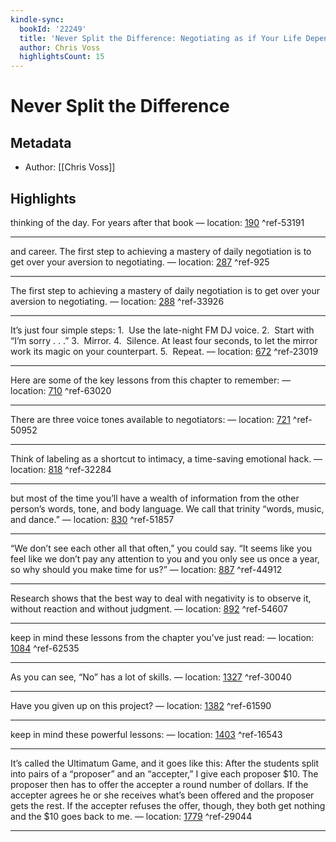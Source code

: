 ```yaml
---
kindle-sync:
  bookId: '22249'
  title: 'Never Split the Difference: Negotiating as if Your Life Depended on It'
  author: Chris Voss
  highlightsCount: 15
---
```

# Never Split the Difference
## Metadata
* Author: [[Chris Voss]]

## Highlights
thinking of the day. For years after that book — location: [190]() ^ref-53191

---
and career. The first step to achieving a mastery of daily negotiation is to get over your aversion to negotiating. — location: [287]() ^ref-925

---
The first step to achieving a mastery of daily negotiation is to get over your aversion to negotiating. — location: [288]() ^ref-33926

---
It’s just four simple steps: 1.  Use the late-night FM DJ voice. 2.  Start with “I’m sorry . . .” 3.  Mirror. 4.  Silence. At least four seconds, to let the mirror work its magic on your counterpart. 5.  Repeat. — location: [672]() ^ref-23019

---
Here are some of the key lessons from this chapter to remember: — location: [710]() ^ref-63020

---
There are three voice tones available to negotiators: — location: [721]() ^ref-50952

---
Think of labeling as a shortcut to intimacy, a time-saving emotional hack. — location: [818]() ^ref-32284

---
but most of the time you’ll have a wealth of information from the other person’s words, tone, and body language. We call that trinity “words, music, and dance.” — location: [830]() ^ref-51857

---
“We don’t see each other all that often,” you could say. “It seems like you feel like we don’t pay any attention to you and you only see us once a year, so why should you make time for us?” — location: [887]() ^ref-44912

---
Research shows that the best way to deal with negativity is to observe it, without reaction and without judgment. — location: [892]() ^ref-54607

---
keep in mind these lessons from the chapter you’ve just read: — location: [1084]() ^ref-62535

---
As you can see, “No” has a lot of skills. — location: [1327]() ^ref-30040

---
Have you given up on this project? — location: [1382]() ^ref-61590

---
keep in mind these powerful lessons: — location: [1403]() ^ref-16543

---
It’s called the Ultimatum Game, and it goes like this: After the students split into pairs of a “proposer” and an “accepter,” I give each proposer $10. The proposer then has to offer the accepter a round number of dollars. If the accepter agrees he or she receives what’s been offered and the proposer gets the rest. If the accepter refuses the offer, though, they both get nothing and the $10 goes back to me. — location: [1779]() ^ref-29044

---
